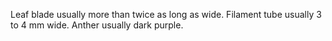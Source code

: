 Leaf blade usually more than twice as long as wide. Filament tube usually 3 to 4 mm wide. Anther usually dark purple.
